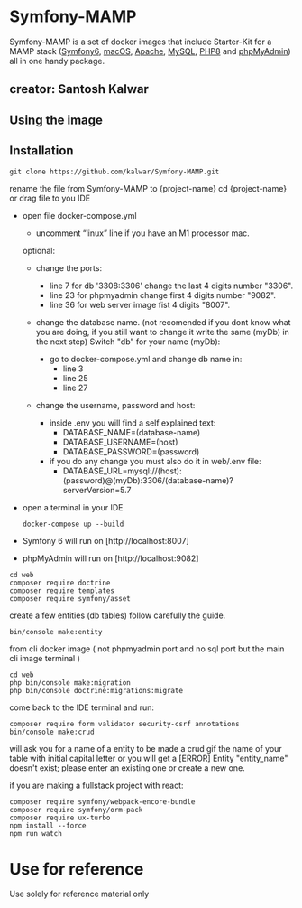 # Symfony-MAMP

Symfony-MAMP is a set of docker images that include Starter-Kit for a MAMP stack ([Symfony6](https://symfony.com/), [macOS](https://www.apple.com/macos/monterey/), [Apache](https://www.apache.org/), [MySQL](https://www.mysql.com/), [PHP8](https://www.php.net/) and [phpMyAdmin](https://www.phpmyadmin.net/)) all in one handy package.

## creator: Santosh Kalwar

## Using the image

## Installation

```shell
git clone https://github.com/kalwar/Symfony-MAMP.git
```

rename the file from Symfony-MAMP to {project-name}
cd {project-name} or drag file to you IDE

- open file docker-compose.yml

  - uncomment “linux” line if you have an M1 processor mac.

  optional:

  - change the ports:

    - line 7 for db '3308:3306' change the last 4 digits number "3306".
    - line 23 for phpmyadmin change first 4 digits number "9082".
    - line 36 for web server image fist 4 digits "8007".

  - change the database name. (not recomended if you dont know what you are doing, if you still want to change it write the same (myDb) in the next step) Switch "db" for your name (myDb):

    - go to docker-compose.yml and change db name in:
      - line 3
      - line 25
      - line 27

  - change the username, password and host:
    - inside .env you will find a self explained text:
      - DATABASE_NAME=(database-name)
      - DATABASE_USERNAME=(host)
      - DATABASE_PASSWORD=(password)
    - if you do any change you must also do it in web/.env file:
      - DATABASE_URL=mysql://(host):(password)@(myDb):3306/(database-name)?serverVersion=5.7

- open a terminal in your IDE

  ```shell
  docker-compose up --build
  ```

- Symfony 6 will run on [http://localhost:8007]
- phpMyAdmin will run on [http://localhost:9082]

```shell
cd web
composer require doctrine
composer require templates
composer require symfony/asset
```

create a few entities (db tables) follow carefully the guide.

```shell
bin/console make:entity
```

from cli docker image ( not phpmyadmin port and no sql port but the main cli image terminal )

```shell
cd web
php bin/console make:migration
php bin/console doctrine:migrations:migrate
```

come back to the IDE terminal and run:

```shell
composer require form validator security-csrf annotations
bin/console make:crud
```

will ask you for a name of a entity to be made a crud
gif the name of your table with initial capital letter or you will get a [ERROR] Entity "entity_name" doesn't exist; please enter an existing one or create a new one.

if you are making a fullstack project with react:

```shell
composer require symfony/webpack-encore-bundle
composer require symfony/orm-pack
composer require ux-turbo
npm install --force
npm run watch
```

# Use for reference

Use solely for reference material only
